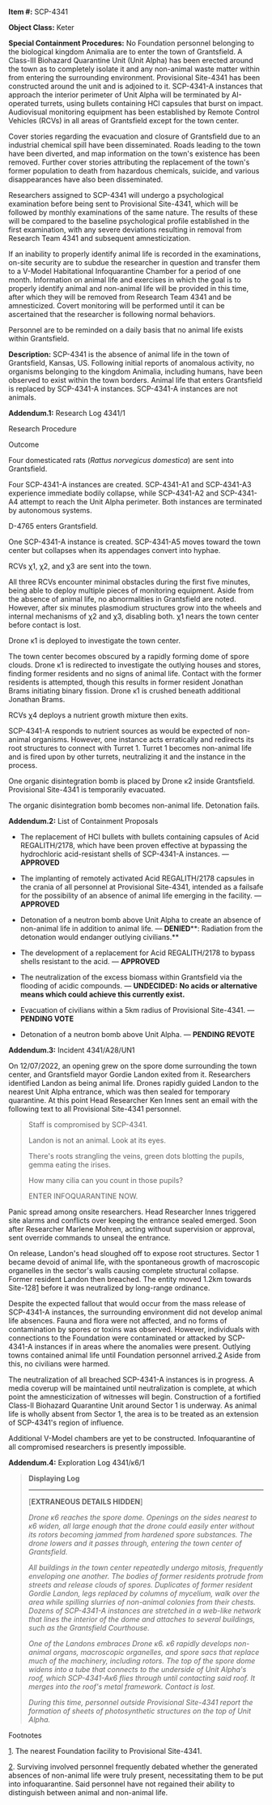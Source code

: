**Item #:** SCP-4341

**Object Class:** Keter

**Special Containment Procedures:** No Foundation personnel belonging to the biological kingdom Animalia are to enter the town of Grantsfield. A Class-III Biohazard Quarantine Unit (Unit Alpha) has been erected around the town as to completely isolate it and any non-animal waste matter within from entering the surrounding environment. Provisional Site-4341 has been constructed around the unit and is adjoined to it. SCP-4341-A instances that approach the interior perimeter of Unit Alpha will be terminated by AI-operated turrets, using bullets containing HCl capsules that burst on impact. Audiovisual monitoring equipment has been established by Remote Control Vehicles (RCVs) in all areas of Grantsfield except for the town center.

Cover stories regarding the evacuation and closure of Grantsfield due to an industrial chemical spill have been disseminated. Roads leading to the town have been diverted, and map information on the town's existence has been removed. Further cover stories attributing the replacement of the town's former population to death from hazardous chemicals, suicide, and various disappearances have also been disseminated.

Researchers assigned to SCP-4341 will undergo a psychological examination before being sent to Provisional Site-4341, which will be followed by monthly examinations of the same nature. The results of these will be compared to the baseline psychological profile established in the first examination, with any severe deviations resulting in removal from Research Team 4341 and subsequent amnesticization.

If an inability to properly identify animal life is recorded in the examinations, on-site security are to subdue the researcher in question and transfer them to a V-Model Habitational Infoquarantine Chamber for a period of one month. Information on animal life and exercises in which the goal is to properly identify animal and non-animal life will be provided in this time, after which they will be removed from Research Team 4341 and be amnesticized. Covert monitoring will be performed until it can be ascertained that the researcher is following normal behaviors.

Personnel are to be reminded on a daily basis that no animal life exists within Grantsfield.

**Description:** SCP-4341 is the absence of animal life in the town of Grantsfield, Kansas, US. Following initial reports of anomalous activity, no organisms belonging to the kingdom Animalia, including humans, have been observed to exist within the town borders. Animal life that enters Grantsfield is replaced by SCP-4341-A instances. SCP-4341-A instances are not animals.

**Addendum.1:** Research Log 4341/1

Research Procedure

Outcome

Four domesticated rats (_Rattus norvegicus domestica_) are sent into Grantsfield.

Four SCP-4341-A instances are created. SCP-4341-A1 and SCP-4341-A3 experience immediate bodily collapse, while SCP-4341-A2 and SCP-4341-A4 attempt to reach the Unit Alpha perimeter. Both instances are terminated by autonomous systems.

D-4765 enters Grantsfield.

One SCP-4341-A instance is created. SCP-4341-A5 moves toward the town center but collapses when its appendages convert into hyphae.

RCVs χ1, χ2, and χ3 are sent into the town.

All three RCVs encounter minimal obstacles during the first five minutes, being able to deploy multiple pieces of monitoring equipment. Aside from the absence of animal life, no abnormalities in Grantsfield are noted. However, after six minutes plasmodium structures grow into the wheels and internal mechanisms of χ2 and χ3, disabling both. χ1 nears the town center before contact is lost.

Drone κ1 is deployed to investigate the town center.

The town center becomes obscured by a rapidly forming dome of spore clouds. Drone κ1 is redirected to investigate the outlying houses and stores, finding former residents and no signs of animal life. Contact with the former residents is attempted, though this results in former resident Jonathan Brams initiating binary fission. Drone κ1 is crushed beneath additional Jonathan Brams.

RCVs χ4 deploys a nutrient growth mixture then exits.

SCP-4341-A responds to nutrient sources as would be expected of non-animal organisms. However, one instance acts erratically and redirects its root structures to connect with Turret 1. Turret 1 becomes non-animal life and is fired upon by other turrets, neutralizing it and the instance in the process.

One organic disintegration bomb is placed by Drone κ2 inside Grantsfield. Provisional Site-4341 is temporarily evacuated.

The organic disintegration bomb becomes non-animal life. Detonation fails.

**Addendum.2:** List of Containment Proposals

*   The replacement of HCl bullets with bullets containing capsules of Acid REGALITH/2178, which have been proven effective at bypassing the hydrochloric acid-resistant shells of SCP-4341-A instances. — **APPROVED**

*   The implanting of remotely activated Acid REGALITH/2178 capsules in the crania of all personnel at Provisional Site-4341, intended as a failsafe for the possibility of an absence of animal life emerging in the facility. — **APPROVED**

*   Detonation of a neutron bomb above Unit Alpha to create an absence of non-animal life in addition to animal life. — **DENIED****: Radiation from the detonation would endanger outlying civilians.**

*   The development of a replacement for Acid REGALITH/2178 to bypass shells resistant to the acid. — **APPROVED**

*   The neutralization of the excess biomass within Grantsfield via the flooding of acidic compounds. — **UNDECIDED:** **No acids or alternative means which could achieve this currently exist.**

*   Evacuation of civilians within a 5km radius of Provisional Site-4341. — **PENDING VOTE**

*   Detonation of a neutron bomb above Unit Alpha. — **PENDING REVOTE**

**Addendum.3:** Incident 4341/A28/UN1

On 12/07/2022, an opening grew on the spore dome surrounding the town center, and Grantsfield mayor Gordie Landon exited from it. Researchers identified Landon as being animal life. Drones rapidly guided Landon to the nearest Unit Alpha entrance, which was then sealed for temporary quarantine. At this point Head Researcher Ken Innes sent an email with the following text to all Provisional Site-4341 personnel.

> Staff is compromised by SCP-4341.
> 
> Landon is not an animal. Look at its eyes.
> 
> There's roots strangling the veins, green dots blotting the pupils, gemma eating the irises.
> 
> How many cilia can you count in those pupils?
> 
> ENTER INFOQUARANTINE NOW.

Panic spread among onsite researchers. Head Researcher Innes triggered site alarms and conflicts over keeping the entrance sealed emerged. Soon after Researcher Marlene Mohren, acting without supervision or approval, sent override commands to unseal the entrance.

On release, Landon's head sloughed off to expose root structures. Sector 1 became devoid of animal life, with the spontaneous growth of macroscopic organelles in the sector's walls causing complete structural collapse. Former resident Landon then breached. The entity moved 1.2km towards Site-128[1](javascript:;) before it was neutralized by long-range ordinance.

Despite the expected fallout that would occur from the mass release of SCP-4341-A instances, the surrounding environment did not develop animal life absences. Fauna and flora were not affected, and no forms of contamination by spores or toxins was observed. However, individuals with connections to the Foundation were contaminated or attacked by SCP-4341-A instances if in areas where the anomalies were present. Outlying towns contained animal life until Foundation personnel arrived.[2](javascript:;) Aside from this, no civilians were harmed.

The neutralization of all breached SCP-4341-A instances is in progress. A media coverup will be maintained until neutralization is complete, at which point the amnesticization of witnesses will begin. Construction of a fortified Class-II Biohazard Quarantine Unit around Sector 1 is underway. As animal life is wholly absent from Sector 1, the area is to be treated as an extension of SCP-4341's region of influence.

Additional V-Model chambers are yet to be constructed. Infoquarantine of all compromised researchers is presently impossible.

**Addendum.4:** Exploration Log 4341/κ6/1

> **Displaying Log**
> 
> * * *
> 
> \[**EXTRANEOUS DETAILS HIDDEN**\]
> 
> _Drone κ6 reaches the spore dome. Openings on the sides nearest to κ6 widen, all large enough that the drone could easily enter without its rotors becoming jammed from hardened spore substances. The drone lowers and it passes through, entering the town center of Grantsfield._
> 
> _All buildings in the town center repeatedly undergo mitosis, frequently enveloping one another. The bodies of former residents protrude from streets and release clouds of spores. Duplicates of former resident Gordie Landon, legs replaced by columns of mycelium, walk over the area while spilling slurries of non-animal colonies from their chests. Dozens of SCP-4341-A instances are stretched in a web-like network that lines the interior of the dome and attaches to several buildings, such as the Grantsfield Courthouse._
> 
> _One of the Landons embraces Drone κ6. κ6 rapidly develops non-animal organs, macroscopic organelles, and spore sacs that replace much of the machinery, including rotors. The top of the spore dome widens into a tube that connects to the underside of Unit Alpha's roof, which SCP-4341-Aκ6 flies through until contacting said roof. It merges into the roof's metal framework. Contact is lost._
> 
> _During this time, personnel outside Provisional Site-4341 report the formation of sheets of photosynthetic structures on the top of Unit Alpha._

Footnotes

[1](javascript:;). The nearest Foundation facility to Provisional Site-4341.

[2](javascript:;). Surviving involved personnel frequently debated whether the generated absences of non-animal life were truly present, necessitating them to be put into infoquarantine. Said personnel have not regained their ability to distinguish between animal and non-animal life.